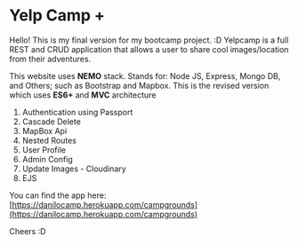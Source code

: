 # Yelp Camp +

Hello! This is my final version for my bootcamp project. :D
Yelpcamp is a full REST and CRUD application  that allows a user to share cool images/location from their adventures.

This website uses **NEMO** stack. Stands for: Node JS, Express, Mongo DB, and Others; such as Bootstrap and Mapbox.
This is the revised version which uses **ES6+** and **MVC** architecture
 1. Authentication using Passport
 2. Cascade Delete
 3. MapBox Api
 4. Nested Routes
 5. User Profile
 6. Admin Config
 7. Update Images - Cloudinary
 8. EJS

You can find the app here: [https://danilocamp.herokuapp.com/campgrounds](https://danilocamp.herokuapp.com/campgrounds)

Cheers :D
